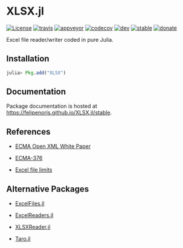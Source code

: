 
# XLSX.jl

[![License][license-img]](LICENSE)
[![travis][travis-img]][travis-url]
[![appveyor][appveyor-img]][appveyor-url]
[![codecov][codecov-img]][codecov-url]
[![dev][docs-dev-img]][docs-dev-url]
[![stable][docs-stable-img]][docs-stable-url]
[![donate][donate-img]][donate-url]

[license-img]: http://img.shields.io/badge/license-MIT-brightgreen.svg?style=flat-square
[travis-img]: https://img.shields.io/travis/felipenoris/XLSX.jl/master.svg?label=Linux+/+macOS&style=flat-square
[travis-url]: https://travis-ci.org/felipenoris/XLSX.jl
[appveyor-img]: https://img.shields.io/appveyor/ci/felipenoris/xlsx-jl/master.svg?label=Windows&style=flat-square
[appveyor-url]: https://ci.appveyor.com/project/felipenoris/xlsx-jl/branch/master
[codecov-img]: https://img.shields.io/codecov/c/github/felipenoris/XLSX.jl/master.svg?label=codecov&style=flat-square
[codecov-url]: http://codecov.io/github/felipenoris/XLSX.jl?branch=master
[docs-dev-img]: https://img.shields.io/badge/docs-dev-blue.svg?style=flat-square
[docs-dev-url]: https://felipenoris.github.io/XLSX.jl/dev
[docs-stable-img]: https://img.shields.io/badge/docs-stable-blue.svg?style=flat-square
[docs-stable-url]: https://felipenoris.github.io/XLSX.jl/stable
[donate-img]: https://img.shields.io/badge/Donate-%245-orange.svg?style=flat-square
[donate-url]: https://buymeacoff.ee/c4Y6ku9p5

Excel file reader/writer coded in pure Julia.

## Installation

```julia
julia> Pkg.add("XLSX")
```

## Documentation

Package documentation is hosted at https://felipenoris.github.io/XLSX.jl/stable.

## References

* [ECMA Open XML White Paper](https://www.ecma-international.org/news/TC45_current_work/OpenXML%20White%20Paper.pdf)

* [ECMA-376](https://www.ecma-international.org/publications/standards/Ecma-376.htm)

* [Excel file limits](https://support.office.com/en-gb/article/excel-specifications-and-limits-1672b34d-7043-467e-8e27-269d656771c3)

## Alternative Packages

* [ExcelFiles.jl](https://github.com/davidanthoff/ExcelFiles.jl)

* [ExcelReaders.jl](https://github.com/davidanthoff/ExcelReaders.jl)

* [XLSXReader.jl](https://github.com/mpastell/XLSXReader.jl)

* [Taro.jl](https://github.com/aviks/Taro.jl)
